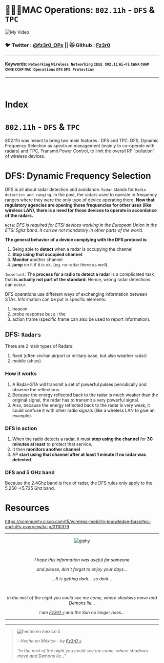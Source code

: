 
# 🙋🛜🚦MAC Operations: `802.11h` - `DFS` & `TPC`

![My Video](https://user-images.githubusercontent.com/94720207/165892585-b830998d-d7c5-43b4-a3ad-f71a07b9077e.gif)

### 🐦 Twitter  : [@fz3r0_OPs](https://twitter.com/Fz3r0_OPs)  || 🐱 Github  : [Fz3r0](https://github.com/fz3r0) 

---
 
#### Keywords: `Networking` `Wireless Networking` `IEEE 802.11` `Wi-Fi` `CWNA` `CWAP` `CWNE` `CCNP` `MAC Operations` `DFS` `DFS Protection`

---

<br>

# Index




# `802.11h` - `DFS` & `TPC`


802.11h was meant to bring two main features : DFS and TPC. DFS, Dynamic Frequency Selection as spectrum management (mainly to co-operate with radars) and TPC, Transmit Power Control, to limit the overall RF “pollution” of wireless devices.



# DFS: Dynamic Frequency Selection

DFS is all about radar detection and avoidance. `Radar` stands for `Radio detection and ranging`. In the past, the radars used to operate in frequency ranges where they were the only type of device operating there. **Now that regulatory agencies are opening those frequencies for other uses (like wireless LAN), there is a need for those devices to operate in accordance of the radars.**

`Note`: _DFS is required for ETSI devices working in the European Union in the ETSI 5ghz band. It can be not mandatory in other parts of the world._

**The general behavior of a device complying with the DFS protocol is:**

1. Being able to **detect** when a radar is occupying the channel
2. **Stop using that occupied channel**.
3. **Monitor** another channel
4. **jump** on it if it is ok. (eg. no radar there as well).

`Important`: The **process for a radio to detect a radar** is a complicated task that **is actually not part of the standard**. Hence, wrong radar detections can occur.

DFS operations use different ways of exchanging information between STAs. Information can be put in specific elements: 

1. beacon
2. probe response but a : the
3. action frame (specific frame can also be used to report information). 

## DFS: `Radars`

There are 2 main types of Radars:

1. fixed (often civilian airport or military base, but also weather radar)
2. mobile (ships). 

### How it works

1. A Radar-STA will transmit a set of powerful pulses periodically and observe the reflections.
2. Because the energy reflected back to the radar is much weaker than the original signal, the radar has to transmit a very powerful signal.
3. Also, because the energy reflected back to the radar is very weak, it could confuse it with other radio signals (like a wireless LAN to give an example).

### DFS in action

1. When the radio detects a radar, it must **stop using the channel** for **30 minutes at least** to protect that service.
2. It then **monitors another channel**
3. AP **start using that channel** **after at least 1 minute if no radar was detected**.

### DFS and 5 GHz band

Because the 2.4Ghz band is free of radar, the DFS rules only apply to the 5.250 ->5.725 Ghz band.





















































# Resources

https://community.cisco.com/t5/wireless-mobility-knowledge-base/tpc-and-dfs-overview/ta-p/3110379










---

<span align="center"> <p align="center"> ![giphy](https://user-images.githubusercontent.com/94720207/166587250-292d9a9f-e590-4c25-a678-d457e2268e85.gif) </p> </span> 



&nbsp;

<span align="center"> <p align="center"> _I hope this information was useful for someone_ </p> </span> 
<span align="center"> <p align="center"> _and please, don't forget to enjoy your days..._ </p> </span> 
<span align="center"> <p align="center"> _...It is getting dark... so dark..._ </p> </span> 

&nbsp;

<span align="center"> <p align="center"> _In the mist of the night you could see me come, where shadows move and Demons lie..._ </p> </span> 
<span align="center"> <p align="center"> _I am [Fz3r0 💀](https://github.com/Fz3r0/) and the Sun no longer rises..._ </p> </span> 

---






---

> ![hecho en mexico 5](https://user-images.githubusercontent.com/94720207/166068790-fa1f243d-2db9-4810-a6e4-eb3c4ad23700.png)
>
> _- Hecho en México - by [Fz3r0 💀](https://github.com/Fz3r0/)_  
>
> _"In the mist of the night you could see me come, where shadows move and Demons lie..."_ 
